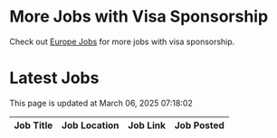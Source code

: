 # More Jobs with Visa Sponsorship

Check out [Europe Jobs](https://github.com/sureshparimi/europejobs#latest-jobs) for more jobs with visa sponsorship.

# Latest Jobs

This page is updated at March 06, 2025 07:18:02

| Job Title | Job Location | Job Link | Job Posted |
| --- | --- | --- | --- |
